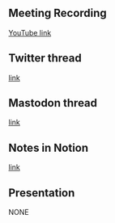 ## Meeting Recording

[YouTube link](https://youtu.be/OnPq0bIvkpU)

## Twitter thread

[link](https://twitter.com/Orthogonal_Lab/status/1698147936582979875)

## Mastodon thread

[link](https://neuromatch.social/@OREL/110998651635908858)

## Notes in Notion

[link](https://www.notion.so/jopro-org/SMN-2023-36-50d69fb7ffb54f16ba7e0493b8f864f7)

## Presentation

NONE
